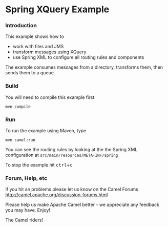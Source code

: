 # Spring XQuery Example

### Introduction
This example shows how to

 * work with files and JMS
 * transform messages using XQuery
 * use Spring XML to configure all routing rules and components

The example consumes messages from a directory, transforms them, then sends
them to a queue.

### Build
You will need to compile this example first:

	mvn compile

### Run
To run the example using Maven, type

	mvn camel:run

You can see the routing rules by looking at the the Spring XML configuration
at `src/main/resources/META-INF/spring`

To stop the example hit <kbd>ctrl</kbd>+<kbd>c</kbd>


### Forum, Help, etc

If you hit an problems please let us know on the Camel Forums
	<http://camel.apache.org/discussion-forums.html>

Please help us make Apache Camel better - we appreciate any feedback you may
have.  Enjoy!



The Camel riders!
